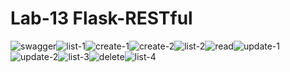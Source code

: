 # Lab-13 Flask-RESTful

![swagger](./screens/swagger.png)![list-1](./screens/list-1.png)![create-1](./screens/create-1.png)![create-2](./screens/create-2.png)![list-2](./screens/list-2.png)![read](./screens/read.png)![update-1](./screens/update-1.png)![update-2](./screens/update-2.png)![list-3](./screens/list-3.png)![delete](./screens/delete.png)![list-4](./screens/list-4.png)
